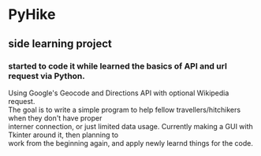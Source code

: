 # PyHike
## side learning project
### started to code it while learned the basics of API and url request via Python.
Using Google's Geocode and Directions API with optional Wikipedia request.  
The goal is to write a simple program to help fellow travellers/hitchikers when they don't have proper  
interner connection, or just limited data usage. Currently making a GUI with Tkinter around it, then planning to   
work from the beginning again, and apply newly learnd things for the code.
